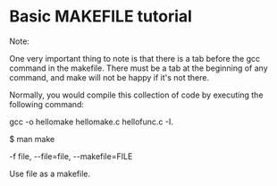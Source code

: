 
# Basic MAKEFILE tutorial

Note:

One very important thing to note is that there is a tab before the gcc command in the makefile.
There must be a tab at the beginning of any command, and make will not be happy if it's not there.

Normally, you would compile this collection of code by executing the following command:

gcc -o hellomake hellomake.c hellofunc.c -I.


$ man make

  -f file, --file=file, --makefile=FILE

   Use file as a makefile.


